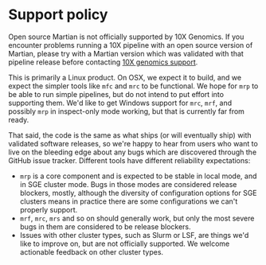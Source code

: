 # Support policy

Open source Martian is not officially supported by 10X Genomics.  If you
encounter problems running a 10X pipeline with an open source version of
Martian, please try with a Martian version which was validated with that
pipeline release before contacting
[10X genomics support](support@10xgenomics.com).

This is primarily a Linux product.  On OSX, we expect it to build, and we
expect the simpler tools like `mfc` and `mrc` to be functional.  We hope
for `mrp` to be able to run simple pipelines, but do not intend to put effort
into supporting them.  We'd like to get Windows support for `mrc`, `mrf`, and
possibly `mrp` in inspect-only mode working, but that is currently far from
ready.

That said, the code is the same as what ships (or will eventually ship) with
validated software releases, so we're happy to hear from users who want to
live on the bleeding edge about any bugs which are discovered through the
GitHub issue tracker.  Different tools have different reliability expectations:

* `mrp` is a core component and is expected to be stable in local mode, and
in SGE cluster mode.  Bugs in those modes are considered release blockers,
mostly, although the diversity of configuration options for SGE clusters means
in practice there are some configurations we can't properly support.
* `mrf`, `mrc`, `mrs` and so on should generally work, but only the most severe
bugs in them are considered to be release blockers.
* Issues with other cluster types, such as Slurm or LSF, are things we'd like
to improve on, but are not officially supported.  We welcome actionable
feedback on other cluster types.
